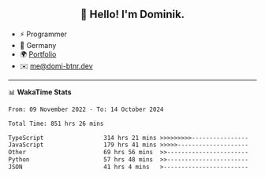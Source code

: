 <h2 align="center">👋 Hello! I'm Dominik.</h2>

- ⚡ Programmer
- 📍 Germany
- 🌍 [Portfolio](https://domi-btnr.dev)
- ✉️ [me@domi-btnr.dev](mailto://me@domi-btnr.dev)

---
📊 **WakaTime Stats**
<!--START_SECTION:waka-->

```txt
From: 09 November 2022 - To: 14 October 2024

Total Time: 851 hrs 26 mins

TypeScript                 314 hrs 21 mins >>>>>>>>>----------------   36.92 %
JavaScript                 179 hrs 41 mins >>>>>--------------------   21.10 %
Other                      69 hrs 56 mins  >>-----------------------   08.22 %
Python                     57 hrs 48 mins  >>-----------------------   06.79 %
JSON                       41 hrs 4 mins   >------------------------   04.82 %
```

<!--END_SECTION:waka-->
